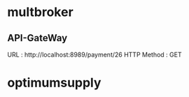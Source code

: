# multbroker


API-GateWay
-----------
URL : http://localhost:8989/payment/26
HTTP Method : GET

# optimumsupply
